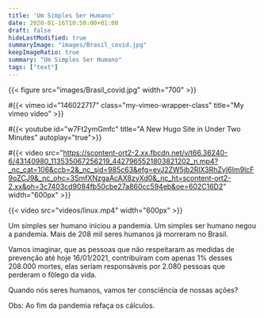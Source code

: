 ```yaml
---
title: 'Um Simples Ser Humano'
date: 2020-01-16T10:50:00+01:00
draft: false
hideLastModified: true
summaryImage: "images/Brasil_covid.jpg"
keepImageRatio: true
summary: "Um Simples Ser Humano"
tags: ["text"]
---
```


{{< figure src="images/Brasil_covid.jpg" width="700" >}}

#{{< vimeo id="146022717" class="my-vimeo-wrapper-class" title="My vimeo video" >}}

#{{< youtube id="w7Ft2ymGmfc" title="A New Hugo Site in Under Two Minutes" autoplay="true">}}

#{{< video src="https://scontent-ort2-2.xx.fbcdn.net/v/t66.36240-6/43140980_113535067256219_4427965521803821202_n.mp4?_nc_cat=106&ccb=2&_nc_sid=985c63&efg=eyJ2ZW5jb2RlX3RhZyI6Im9lcF9oZCJ9&_nc_ohc=3SmfXNzgaAcAX8zyXd0&_nc_ht=scontent-ort2-2.xx&oh=3c7403cd9084fb50cbe27a860cc594eb&oe=602C16D2" width="600px" >}}

{{< video src="videos/linux.mp4" width="600px" >}}


Um simples ser humano iniciou a pandemia.
Um simples ser humano negou a pandemia.
Mais de 208 mil seres humanos já morreram no Brasil. 

Vamos imaginar, que as pessoas que não respeitaram
as medidas de prevenção até hoje 16/01/2021, contribuíram com apenas 1%
desses 208.000 mortes, elas seriam responsáveis por 2.080 pessoas que perderam o fôlego da vida.

Quando nós seres humanos, vamos ter consciência de nossas ações?

Obs: Ao fim da pandemia refaça os cálculos.
